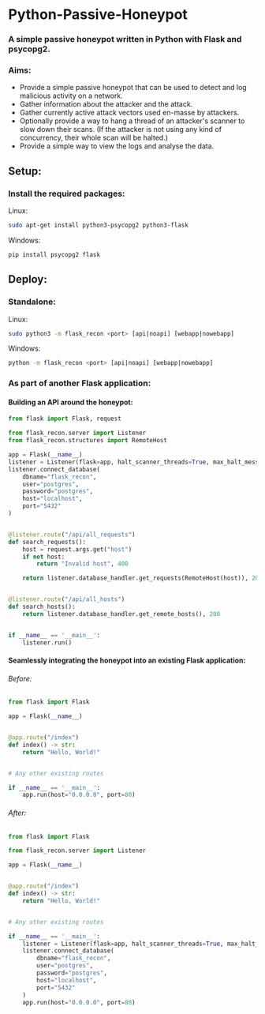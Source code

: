 # Python-Passive-Honeypot

### A simple passive honeypot written in Python with Flask and psycopg2.

### Aims:

- Provide a simple passive honeypot that can be used to detect and log malicious activity on a network.
- Gather information about the attacker and the attack.
- Gather currently active attack vectors used en-masse by attackers.
- Optionally provide a way to hang a thread of an attacker's scanner to slow down their scans. (If the attacker is not
  using any kind of concurrency, their whole scan will be halted.)
- Provide a simple way to view the logs and analyse the data.

## Setup:

### Install the required packages:

Linux:

```bash
sudo apt-get install python3-psycopg2 python3-flask
```

Windows:

```bash
pip install psycopg2 flask
```

## Deploy:

### Standalone:

Linux:

```bash
sudo python3 -m flask_recon <port> [api|noapi] [webapp|nowebapp]
```

Windows:

```bash
python -m flask_recon <port> [api|noapi] [webapp|nowebapp]
```

### As part of another Flask application:

#### Building an API around the honeypot:

```python
from flask import Flask, request

from flask_recon.server import Listener
from flask_recon.structures import RemoteHost

app = Flask(__name__)
listener = Listener(flask=app, halt_scanner_threads=True, max_halt_messages=100_000, port=80)
listener.connect_database(
    dbname="flask_recon",
    user="postgres",
    password="postgres",
    host="localhost",
    port="5432"
)


@listener.route("/api/all_requests")
def search_requests():
    host = request.args.get("host")
    if not host:
        return "Invalid host", 400

    return listener.database_handler.get_requests(RemoteHost(host)), 200


@listener.route("/api/all_hosts")
def search_hosts():
    return listener.database_handler.get_remote_hosts(), 200


if __name__ == '__main__':
    listener.run()

```

#### Seamlessly integrating the honeypot into an existing Flask application:

###### Before:

```python
from flask import Flask

app = Flask(__name__)


@app.route("/index")
def index() -> str:
    return "Hello, World!"


# Any other existing routes

if __name__ == '__main__':
    app.run(host="0.0.0.0", port=80)
```

###### After:

```python
from flask import Flask

from flask_recon.server import Listener

app = Flask(__name__)


@app.route("/index")
def index() -> str:
    return "Hello, World!"


# Any other existing routes

if __name__ == '__main__':
    listener = Listener(flask=app, halt_scanner_threads=True, max_halt_messages=100_000, port=80)
    listener.connect_database(
        dbname="flask_recon",
        user="postgres",
        password="postgres",
        host="localhost",
        port="5432"
    )
    app.run(host="0.0.0.0", port=80)

```
